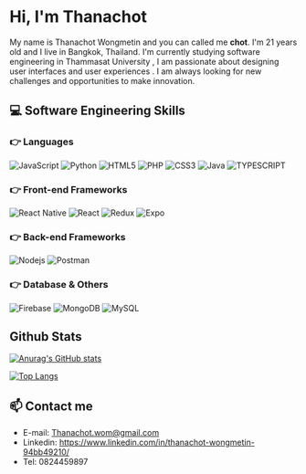# Hi, I'm Thanachot 

My name is Thanachot Wongmetin and you can called me **chot**. I'm 21 years old and I live in Bangkok, Thailand. I'm currently studying software engineering in Thammasat University , I am passionate about designing user interfaces and user experiences . I am always looking for new challenges and opportunities to make innovation.

## 💻 Software Engineering Skills 
### :point_right: Languages
![JavaScript](https://img.shields.io/badge/javascript-%23323330.svg?style=for-the-badge&logo=javascript&logoColor=%23F7DF1E)
![Python](https://img.shields.io/badge/Python-2f6d9d?style=for-the-badge&logo=Python&logoColor=white)
![HTML5](https://img.shields.io/badge/html-%23E34F26.svg?style=for-the-badge&logo=html5&logoColor=white) 
![PHP](https://img.shields.io/badge/PHP-4f5b93?style=for-the-badge&logo=PHP&logoColor=white)
![CSS3](https://img.shields.io/badge/CSS-304cdc?style=for-the-badge&logo=CSS3&logoColor=white)
![Java](https://img.shields.io/badge/Java-e41c22?style=for-the-badge&logo=java&logoColor=white)
![TYPESCRIPT](https://camo.githubusercontent.com/164f7ac561f0e00afb4dfd0f3004de0e1074cdda66aa9cf2af20ee4cad150105/68747470733a2f2f696d672e736869656c64732e696f2f62616467652f547970655363726970742d3264373963373f7374796c653d666f722d7468652d6261646765266c6f676f3d54797065536372697074266c6f676f436f6c6f723d7768697465)

### :point_right: Front-end Frameworks
![React Native](https://img.shields.io/badge/React_Native-20232A?style=for-the-badge&logo=react&logoColor=61DAFB)
![React](https://img.shields.io/badge/React-20232A?style=for-the-badge&logo=react&logoColor=61DAFB)
![Redux](https://img.shields.io/badge/Redux-593d88?style=for-the-badge&logo=redux&logoColor=white)
![Expo](https://img.shields.io/badge/Expo-white?style=for-the-badge&logo=Expo&logoColor=00001f)

### :point_right: Back-end Frameworks
![Nodejs](https://img.shields.io/badge/Node.js-90c53f?style=for-the-badge&logo=Node.js&logoColor=white)
![Postman](https://img.shields.io/badge/Postman-ff6c37?style=for-the-badge&logo=Postman&logoColor=white)

### :point_right: Database & Others
![Firebase](https://img.shields.io/badge/Firebase-ffa611?style=for-the-badge&logo=Firebase&logoColor=white)
![MongoDB](https://img.shields.io/badge/MongoDB-4faa41?style=for-the-badge&logo=mongodb&logoColor=white)
![MySQL](https://img.shields.io/badge/MySQL-00618b?style=for-the-badge&logo=MySQL&logoColor=white)

## Github Stats

[![Anurag's GitHub stats](https://github-readme-stats.vercel.app/api?username=ThanachotD)]([https://github.com/anuraghazra/github-readme-stats](https://github.com/ThanachotD?tab=repositories))

[![Top Langs](https://github-readme-stats.vercel.app/api/top-langs/?username=ThanachotD&layout=compact)](https://github.com/anuraghazra/github-readme-stats)

## :mailbox: Contact me
- E-mail: Thanachot.wom@gmail.com
- Linkedin: https://www.linkedin.com/in/thanachot-wongmetin-94bb49210/
- Tel: 0824459897

